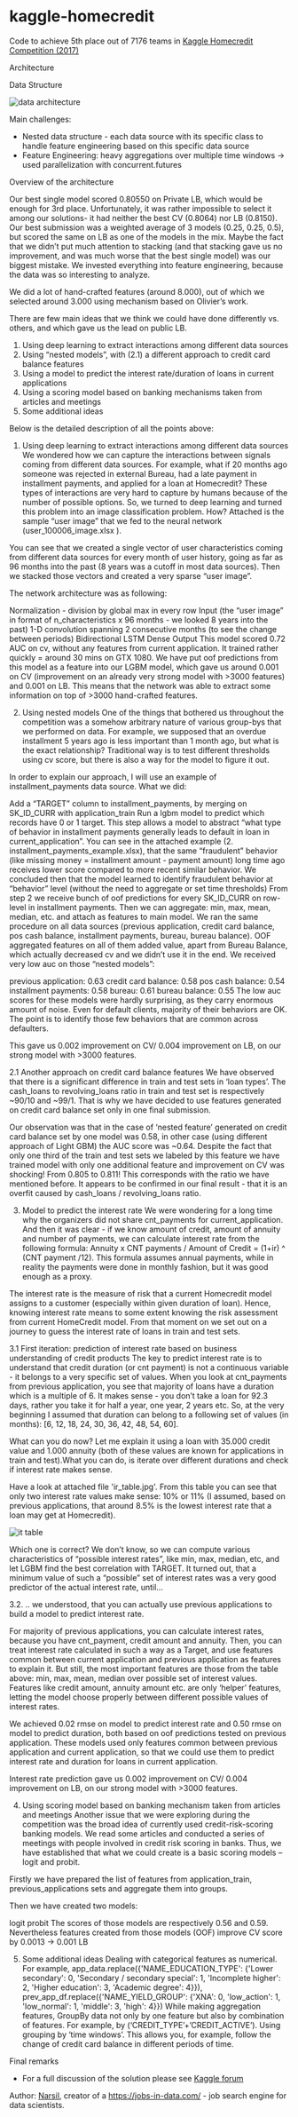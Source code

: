 # kaggle-homecredit

Code to achieve 5th place out of 7176 teams in [Kaggle Homecredit Competition (2017)](https://www.kaggle.com/competitions/home-credit-default-risk)

Architecture

Data Structure

![data architecture](https://storage.googleapis.com/kaggle-media/competitions/home-credit/home_credit.png)

Main challenges:
- Nested data structure - each data source with its specific class to handle feature engineering based on this specific data source
- Feature Engineering: heavy aggregations over multiple time windows -> used parallelization with concurrent.futures 

Overview of the architecture

Our best single model scored 0.80550 on Private LB, which would be enough for 3rd place. Unfortunately, it was rather impossible to select it among our solutions- it had neither the best CV (0.8064) nor LB (0.8150). Our best submission was a weighted average of 3 models (0.25, 0.25, 0.5), but scored the same on LB as one of the models in the mix. Maybe the fact that we didn’t put much attention to stacking (and that stacking gave us no improvement, and was much worse that the best single model) was our biggest mistake. We invested everything into feature engineering, because the data was so interesting to analyze.

We did a lot of hand-crafted features (around 8.000), out of which we selected around 3.000 using mechanism based on Olivier’s work.

There are few main ideas that we think we could have done differently vs. others, and which gave us the lead on public LB.

1. Using deep learning to extract interactions among different data sources
2. Using “nested models”, with (2.1) a different approach to credit card balance features
3. Using a model to predict the interest rate/duration of loans in current applications
4. Using a scoring model based on banking mechanisms taken from articles and meetings
5. Some additional ideas

Below is the detailed description of all the points above:

1. Using deep learning to extract interactions among different data sources
We wondered how we can capture the interactions between signals coming from different data sources. For example, what if 20 months ago someone was rejected in external Bureau, had a late payment in installment payments, and applied for a loan at Homecredit? These types of interactions are very hard to capture by humans because of the number of possible options. So, we turned to deep learning and turned this problem into an image classification problem. How? Attached is the sample “user image” that we fed to the neural network (user_100006_image.xlsx ).

You can see that we created a single vector of user characteristics coming from different data sources for every month of user history, going as far as 96 months into the past (8 years was a cutoff in most data sources). Then we stacked those vectors and created a very sparse “user image”.

The network architecture was as following:

Normalization - division by global max in every row
Input (the “user image” in format of n_characteristics x 96 months - we looked 8 years into the past)
1-D convolution spanning 2 consecutive months (to see the change between periods)
Bidirectional LSTM
Dense
Output
This model scored 0.72 AUC on cv, without any features from current application. It trained rather quickly = around 30 mins on GTX 1080. We have put oof predictions from this model as a feature into our LGBM model, which gave us around 0.001 on CV (improvement on an already very strong model with >3000 features) and 0.001 on LB. This means that the network was able to extract some information on top of >3000 hand-crafted features.

2. Using nested models
One of the things that bothered us throughout the competition was a somehow arbitrary nature of various group-bys that we performed on data. For example, we supposed that an overdue installment 5 years ago is less important than 1 month ago, but what is the exact relationship? Traditional way is to test different thresholds using cv score, but there is also a way for the model to figure it out.

In order to explain our approach, I will use an example of installment_payments data source.
What we did:

Add a “TARGET” column to installment_payments, by merging on SK_ID_CURR with application_train
Run a lgbm model to predict which records have 0 or 1 target. This step allows a model to abstract “what type of behavior in installment payments generally leads to default in loan in current_application”. You can see in the attached example (2. installment_payments_example.xlsx), that the same “fraudulent” behavior (like missing money = installment amount - payment amount) long time ago receives lower score compared to more recent similar behavior. We concluded then that the model learned to identify fraudulent behavior at “behavior” level (without the need to aggregate or set time thresholds)
From step 2 we receive bunch of oof predictions for every SK_ID_CURR on row-level in installment payments. Then we can aggregate: min, max, mean, median, etc. and attach as features to main model.
We ran the same procedure on all data sources (previous application, credit card balance, pos cash balance, installment payments, bureau, bureau balance). OOF aggregated features on all of them added value, apart from Bureau Balance, which actually decreased cv and we didn’t use it in the end.
We received very low auc on those “nested models”:

previous application: 0.63
credit card balance: 0.58
pos cash balance: 0.54
installment payments: 0.58
bureau: 0.61
bureau balance: 0.55
The low auc scores for these models were hardly surprising, as they carry enormous amount of noise. Even for default clients, majority of their behaviors are OK. The point is to identify those few behaviors that are common across defaulters.

This gave us 0.002 improvement on CV/ 0.004 improvement on LB, on our strong model with >3000 features.

2.1 Another approach on credit card balance features
We have observed that there is a significant difference in train and test sets in ‘loan types’.
The cash_loans to revolving_loans ratio in train and test set is respectively ~90/10 and ~99/1. That is why we have decided to use features generated on credit card balance set only in one final submission.

Our observation was that in the case of ‘nested feature’ generated on credit card balance set by one model was 0.58, in other case (using different approach of Light GBM) the AUC score was ~0.64.
Despite the fact that only one third of the train and test sets we labeled by this feature we have trained model with only one additional feature and improvement on CV was shocking!
From 0.805 to 0.811! This corresponds with the ratio we have mentioned before. It appears to be confirmed in our final result - that it is an overfit caused by cash_loans / revolving_loans ratio.

3. Model to predict the interest rate
We were wondering for a long time why the organizers did not share cnt_payments for current_application. And then it was clear - if we know amount of credit, amount of annuity and number of payments, we can calculate interest rate from the following formula:
Annuity x CNT payments / Amount of Credit = (1+ir) ^ (CNT payment /12).
This formula assumes annual payments, while in reality the payments were done in monthly fashion, but it was good enough as a proxy.

The interest rate is the measure of risk that a current Homecredit model assigns to a customer (especially within given duration of loan). Hence, knowing interest rate means to some extent knowing the risk assessment from current HomeCredit model. From that moment on we set out on a journey to guess the interest rate of loans in train and test sets.

3.1 First iteration: prediction of interest rate based on business understanding of credit products
The key to predict interest rate is to understand that credit duration (or cnt payment) is not a continuous variable - it belongs to a very specific set of values. When you look at cnt_payments from previous application, you see that majority of loans have a duration which is a multiple of 6. It makes sense - you don’t take a loan for 92.3 days, rather you take it for half a year, one year, 2 years etc. So, at the very beginning I assumed that duration can belong to a following set of values (in months): [6, 12, 18, 24, 30, 36, 42, 48, 54, 60].

What can you do now? Let me explain it using a loan with 35.000 credit value and 1.000 annuity (both of these values are known for applications in train and test).What you can do, is iterate over different durations and check if interest rate makes sense.

Have a look at attached file 'ir_table.jpg'. From this table you can see that only two interest rate values make sense: 10% or 11% (I assumed, based on previous applications, that around 8.5% is the lowest interest rate that a loan may get at Homecredit). 

![it table](https://storage.googleapis.com/kaggle-forum-message-attachments/379104/10212/ir_table.jpg)

Which one is correct? We don’t know, so we can compute various characteristics of “possible interest rates”, like min, max, median, etc, and let LGBM find the best correlation with TARGET. It turned out, that a minimum value of such a “possible” set of interest rates was a very good predictor of the actual interest rate, until…

3.2. .. we understood, that you can actually use previous applications to build a model to predict interest rate.

For majority of previous applications, you can calculate interest rates, because you have cnt_payment, credit amount and annuity. Then, you can treat interest rate calculated in such a way as a Target, and use features common between current application and previous application as features to explain it. But still, the most important features are those from the table above: min, max, mean, median over possible set of interest values. Features like credit amount, annuity amount etc. are only ‘helper’ features, letting the model choose properly between different possible values of interest rates.

We achieved 0.02 rmse on model to predict interest rate and 0.50 rmse on model to predict duration, both based on oof predictions tested on previous application. These models used only features common between previous application and current application, so that we could use them to predict interest rate and duration for loans in current application.

Interest rate prediction gave us 0.002 improvement on CV/ 0.004 improvement on LB, on our strong model with >3000 features.

4. Using scoring model based on banking mechanism taken from articles and meetings
Another issue that we were exploring during the competition was the broad idea of currently used credit-risk-scoring banking models. We read some articles and conducted a series of meetings with people involved in credit risk scoring in banks. Thus, we have established that what we could create is a basic scoring models – logit and probit.

Firstly we have prepared the list of features from application_train, previous_applications sets and aggregate them into groups.

Then we have created two models:

logit
probit
The scores of those models are respectively 0.56 and 0.59. Nevertheless features created from those models (OOF) improve CV score by 0.0013 -> 0.001 LB

5. Some additional ideas
Dealing with categorical features as numerical. For example, app_data.replace({'NAME_EDUCATION_TYPE': {'Lower secondary': 0, 'Secondary / secondary special': 1, 'Incomplete higher': 2, 'Higher education': 3, 'Academic degree': 4}}), prev_app_df.replace({'NAME_YIELD_GROUP': {'XNA': 0, 'low_action': 1, 'low_normal': 1, 'middle': 3, 'high': 4}})
While making aggregation features, GroupBy data not only by one feature but also by combination of features. For example, by (‘CREDIT_TYPE’+’CREDIT_ACTIVE’).
Using grouping by ‘time windows’. This allows you, for example, follow the change of credit card balance in different periods of time.


Final remarks
- For a full discussion of the solution please see [Kaggle forum](https://www.kaggle.com/competitions/home-credit-default-risk/discussion/64625)

Author:
[Narsil](https://www.kaggle.com/narsil), creator of a https://jobs-in-data.com/ - job search engine for data scientists.

